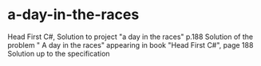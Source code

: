 # a-day-in-the-races
Head First C#, Solution to project "a day in the races" p.188
Solution of the problem " A day in the races" appearing in book "Head First C#", page 188
Solution up to the specification
